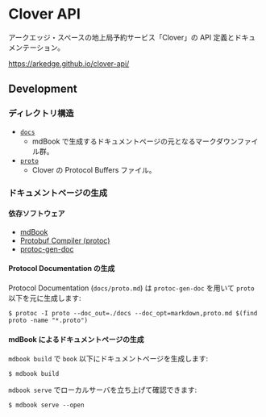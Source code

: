 # Clover API

アークエッジ・スペースの地上局予約サービス「Clover」の API 定義とドキュメンテーション。

https://arkedge.github.io/clover-api/

## Development

### ディレクトリ構造

- [`docs`](docs)
  - mdBook で生成するドキュメントページの元となるマークダウンファイル群。
- [`proto`](proto)
  - Clover の Protocol Buffers ファイル。

### ドキュメントページの生成

#### 依存ソフトウェア

- [mdBook](https://github.com/rust-lang/mdBook)
- [Protobuf Compiler (protoc)](https://github.com/protocolbuffers/protobuf)
- [protoc-gen-doc](https://github.com/pseudomuto/protoc-gen-doc)

#### Protocol Documentation の生成

Protocol Documentation (`docs/proto.md`) は `protoc-gen-doc` を用いて `proto` 以下を元に生成します:

```console
$ protoc -I proto --doc_out=./docs --doc_opt=markdown,proto.md $(find proto -name "*.proto")
```

#### mdBook によるドキュメントページの生成

`mdbook build` で `book` 以下にドキュメントページを生成します:

```console
$ mdbook build
```

`mdbook serve` でローカルサーバを立ち上げて確認できます:

```console
$ mdbook serve --open
```
